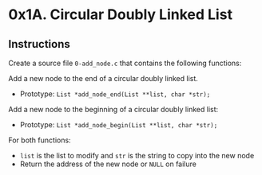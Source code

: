 # 0x1A. Circular Doubly Linked List

## Instructions
Create a source file `0-add_node.c` that contains the following functions:

Add a new node to the end of a circular doubly linked list.
* Prototype: `List *add_node_end(List **list, char *str);`

Add a new node to the beginning of a circular doubly linked list:
* Prototype: `List *add_node_begin(List **list, char *str);`

For both functions:
* `list` is the list to modify and `str` is the string to copy into the new node
* Return the address of the new node or `NULL` on failure
